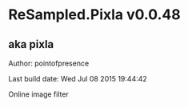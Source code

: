 # ReSampled.Pixla v0.0.48
## aka pixla

Author: pointofpresence

Last build date: Wed Jul 08 2015 19:44:42

Online image filter
